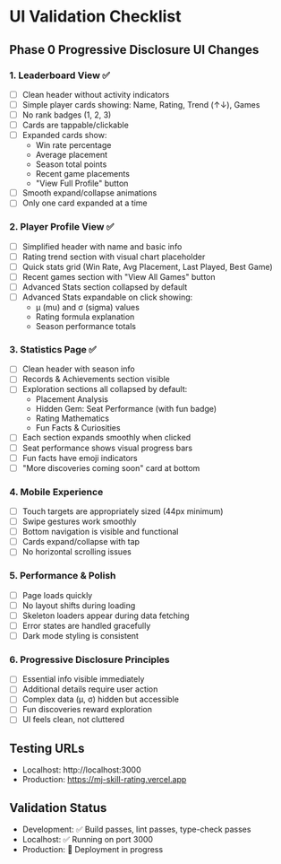 # UI Validation Checklist

## Phase 0 Progressive Disclosure UI Changes

### 1. Leaderboard View ✅
- [ ] Clean header without activity indicators
- [ ] Simple player cards showing: Name, Rating, Trend (↑↓), Games
- [ ] No rank badges (1, 2, 3)
- [ ] Cards are tappable/clickable
- [ ] Expanded cards show:
  - Win rate percentage
  - Average placement
  - Season total points
  - Recent game placements
  - "View Full Profile" button
- [ ] Smooth expand/collapse animations
- [ ] Only one card expanded at a time

### 2. Player Profile View ✅
- [ ] Simplified header with name and basic info
- [ ] Rating trend section with visual chart placeholder
- [ ] Quick stats grid (Win Rate, Avg Placement, Last Played, Best Game)
- [ ] Recent games section with "View All Games" button
- [ ] Advanced Stats section collapsed by default
- [ ] Advanced Stats expandable on click showing:
  - μ (mu) and σ (sigma) values
  - Rating formula explanation
  - Season performance totals

### 3. Statistics Page ✅
- [ ] Clean header with season info
- [ ] Records & Achievements section visible
- [ ] Exploration sections all collapsed by default:
  - Placement Analysis
  - Hidden Gem: Seat Performance (with fun badge)
  - Rating Mathematics
  - Fun Facts & Curiosities
- [ ] Each section expands smoothly when clicked
- [ ] Seat performance shows visual progress bars
- [ ] Fun facts have emoji indicators
- [ ] "More discoveries coming soon" card at bottom

### 4. Mobile Experience
- [ ] Touch targets are appropriately sized (44px minimum)
- [ ] Swipe gestures work smoothly
- [ ] Bottom navigation is visible and functional
- [ ] Cards expand/collapse with tap
- [ ] No horizontal scrolling issues

### 5. Performance & Polish
- [ ] Page loads quickly
- [ ] No layout shifts during loading
- [ ] Skeleton loaders appear during data fetching
- [ ] Error states are handled gracefully
- [ ] Dark mode styling is consistent

### 6. Progressive Disclosure Principles
- [ ] Essential info visible immediately
- [ ] Additional details require user action
- [ ] Complex data (μ, σ) hidden but accessible
- [ ] Fun discoveries reward exploration
- [ ] UI feels clean, not cluttered

## Testing URLs
- Localhost: http://localhost:3000
- Production: https://mj-skill-rating.vercel.app

## Validation Status
- Development: ✅ Build passes, lint passes, type-check passes
- Localhost: ✅ Running on port 3000
- Production: 🔄 Deployment in progress
